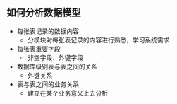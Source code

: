 如何分析数据模型	
---
* 每张表记录的数据内容
	* 分模块对每张表记录的内容进行熟悉，学习系统需求
* 每张表重要字段
	* 非空字段、外键字段
* 数据库级别表与表之间的关系
	* 外键关系
* 表与表之间的业务关系
	* 建立在某个业务意义上去分析
